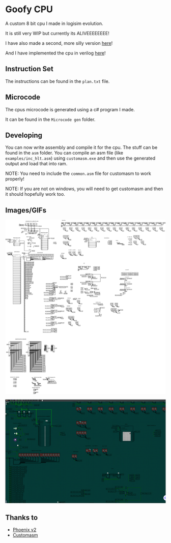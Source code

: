 # Goofy CPU
A custom 8 bit cpu I made in logisim evolution.

It is still very WIP but currently its ALIVEEEEEEEE!

I have also made a second, more silly version [here](/goofier/)!

And I have implemented the cpu in verilog [here](https://github.com/marceldobehere/goofy-cpu-verilog)!


## Instruction Set
The instructions can be found in the `plan.txt` file.

## Microcode
The cpus microcode is generated using a c# program I made.

It can be found in the `Microcode gen` folder.

## Developing

You can now write assembly and compile it for the cpu. The stuff can be found in the `asm` folder. 
You can compile an asm file (like `examples/inc_hlt.asm`) using `customasm.exe` and then use the generated output and load that into ram.

NOTE: You need to include the `common.asm` file for customasm to work properly!

NOTE: If you are not on windows, you will need to get customasm and then it should hopefully work too.

## Images/GIFs
![An image of the full cpu](./imgs/image.png)

![The cpu running a test program that adds 1 to the first register until it reaches 0x20](./imgs/cpu%20test%201.gif)


## Thanks to
* [Phoenix v2](https://github.com/Glowman554/phoenix-v2)
* [Customasm](https://github.com/hlorenzi/customasm)
